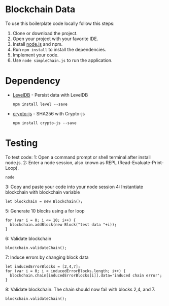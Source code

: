 # Blockchain Data

To use this boilerplate code locally follow this steps:

1. Clone or download the project.
2. Open your project with your favorite IDE.
3. Install [node.js](https://nodejs.org/en/) and npm.
4. Run `npm install` to install the dependencies.
4. Implement your code.
5. Use `node simpleChain.js` to run the application.

# Dependency

- [LevelDB](https://github.com/Level/level) - Persist data with LevelDB

	`npm install level --save`

- [crypto-js](https://github.com/brix/crypto-js) - SHA256 with Crypto-js

	`npm install crypto-js --save`

# Testing

To test code:
1: Open a command prompt or shell terminal after install node.js.
2: Enter a node session, also known as REPL (Read-Evaluate-Print-Loop).

```
node
```
3: Copy and paste your code into your node session
4: Instantiate blockchain with blockchain variable

```
let blockchain = new Blockchain();
```
5: Generate 10 blocks using a for loop

```
for (var i = 0; i <= 10; i++) {
  blockchain.addBlock(new Block("test data "+i));
}
```
6: Validate blockchain
```
blockchain.validateChain();
```
7: Induce errors by changing block data

```
let inducedErrorBlocks = [2,4,7];
for (var i = 0; i < inducedErrorBlocks.length; i++) {
  blockchain.chain[inducedErrorBlocks[i]].data='induced chain error';
}
```
8: Validate blockchain. The chain should now fail with blocks 2,4, and 7.
```
blockchain.validateChain();
```
